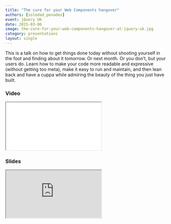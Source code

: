 ```yaml
---
title: "The cure for your Web Components hangover"
authors: [soledad_penades]
event: jQuery UK
date: 2015-03-06
image: the-cure-for-your-web-components-hangover-at-jquery-uk.jpg
category: presentations
layout: single
---
```


This is a talk on how to get things done today without shooting yourself in the
foot and finding about it tomorrow. Or next month. Or you don’t, but your users
do. Learn how to make your code more readable and expressive (without getting
too meta), make it easy to run and maintain, and then lean back and have a cuppa
while admiring the beauty of the thing you just have built.

<!-- Excerpt -->

### Video

<div class="iframe-wrap">
    <iframe src="//player.vimeo.com/video/121954532?byline=0&amp;portrait=0&amp;color=ff9933" itemprop="video"></iframe>
</div>

### Slides

<div class="iframe-wrap">
    <iframe src="http://soledadpenades.com/files/t/20150306_jquk"></iframe>
</div>

